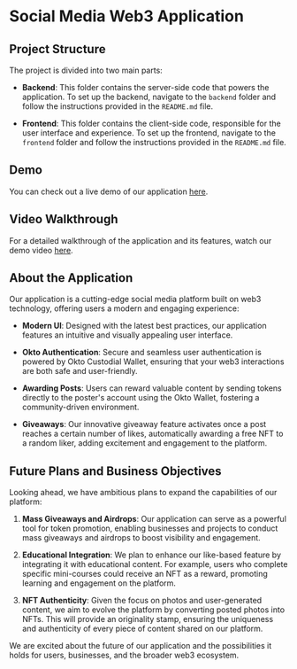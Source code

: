 # Social Media Web3 Application

## Project Structure

The project is divided into two main parts:

- **Backend**: This folder contains the server-side code that powers the application. To set up the backend, navigate to the `backend` folder and follow the instructions provided in the `README.md` file.

- **Frontend**: This folder contains the client-side code, responsible for the user interface and experience. To set up the frontend, navigate to the `frontend` folder and follow the instructions provided in the `README.md` file.

## Demo

You can check out a live demo of our application [here](#).

## Video Walkthrough

For a detailed walkthrough of the application and its features, watch our demo video [here](#).

## About the Application

Our application is a cutting-edge social media platform built on web3 technology, offering users a modern and engaging experience:

- **Modern UI**: Designed with the latest best practices, our application features an intuitive and visually appealing user interface.

- **Okto Authentication**: Secure and seamless user authentication is powered by Okto Custodial Wallet, ensuring that your web3 interactions are both safe and user-friendly.

- **Awarding Posts**: Users can reward valuable content by sending tokens directly to the poster's account using the Okto Wallet, fostering a community-driven environment.

- **Giveaways**: Our innovative giveaway feature activates once a post reaches a certain number of likes, automatically awarding a free NFT to a random liker, adding excitement and engagement to the platform.

## Future Plans and Business Objectives

Looking ahead, we have ambitious plans to expand the capabilities of our platform:

1. **Mass Giveaways and Airdrops**: Our application can serve as a powerful tool for token promotion, enabling businesses and projects to conduct mass giveaways and airdrops to boost visibility and engagement.

2. **Educational Integration**: We plan to enhance our like-based feature by integrating it with educational content. For example, users who complete specific mini-courses could receive an NFT as a reward, promoting learning and engagement on the platform.

3. **NFT Authenticity**: Given the focus on photos and user-generated content, we aim to evolve the platform by converting posted photos into NFTs. This will provide an originality stamp, ensuring the uniqueness and authenticity of every piece of content shared on our platform.

We are excited about the future of our application and the possibilities it holds for users, businesses, and the broader web3 ecosystem.
